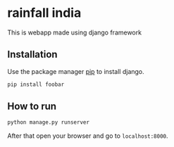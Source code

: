 # rainfall india

This is webapp made using django framework

## Installation

Use the package manager [pip](https://pip.pypa.io/en/stable/)  to install django.

```bash
pip install foobar
```

## How to run

```bash
python manage.py runserver
```
After that open your browser and go to `localhost:8000`. 
